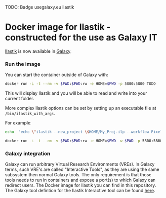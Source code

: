TODO: Badge usegalaxy.eu ilastik

# Docker image for Ilastik - constructed for the use as Galaxy IT

[Ilastik](https://www.ilastik.org/) is now available in [Galaxy](https://usegalaxy.eu/root?tool_id=interactive_tool_ilastik).

### Run the image

You can start the container outside of Galaxy with:

```bash
docker run -i -t --rm -v $PWD:$PWD:rw -e HOME=$PWD -p 5800:5800 TODO
```

This will display Ilastik and you will be able to read and write into your current folder.

More complex Ilastik options can be set by setting up an executable file at `/bin/ilastik_with_args`.

For example:
```bash
echo  "echo \"ilastik --new_project \$HOME/My_Proj.ilp --workflow PixelClassificationWorkflow\" > ilastik_with_args && chmod +x ./ilastik_with_args && cp ilastik_with_args /bin/&& /init" > script.sh

docker run -i -t --rm -v $PWD:$PWD:rw -e HOME=$PWD -w $PWD -p 5800:5800 TODO /bin/sh $PWD/script.sh 
```

### Galaxy integration

Galaxy can run arbitrary Virtual Research Environments (VREs). In Galaxy terms, such VRE's are called "Interactive Tools", as they are using the same subsystem then normal Galaxy tools.
The only requirement is that those tools needs to run in containers and expose a port(s) to which Galaxy can redirect users. The Docker image for Ilastik you can find in this repository.
The Galaxy tool defintion for the Ilastik Interactive tool can be found [here](TODO).
